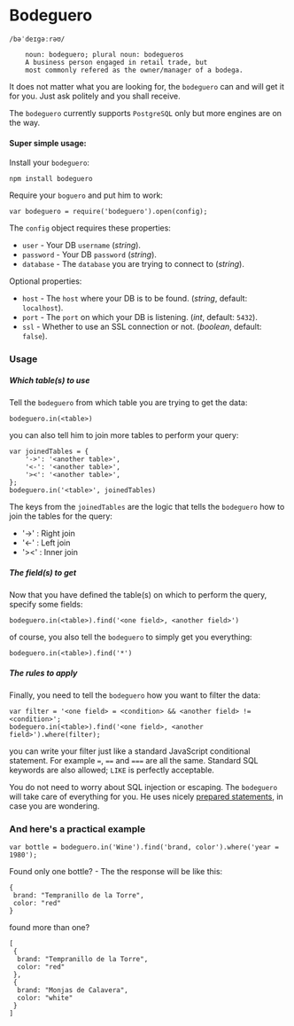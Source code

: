 Bodeguero
===============
```
/bəˈdeɪgəːrəʊ/
	
	noun: bodeguero; plural noun: bodegueros
	A business person engaged in retail trade, but
	most commonly refered as the owner/manager of a bodega.
```

It does not matter what you are looking for, the `bodeguero` can and will get it for you.
Just ask politely and you shall receive.

The `bodeguero` currently supports `PostgreSQL` only but more engines are on the way.


#### Super simple usage:

Install your `bodeguero`:

```
npm install bodeguero
```

Require your `boguero` and put him to work:

```
var bodeguero = require('bodeguero').open(config);
```

The `config` object requires these properties:

* `user` - Your DB `username` (*string*).
* `password` - Your DB `password` (*string*).
* `database` - The `database` you are trying to connect to (*string*).

Optional properties:

* `host` - The `host` where your DB is to be found. (*string*, default: `localhost`).
* `port` - The `port` on which your DB is listening. (*int*, default: `5432`).
* `ssl` - Whether to use an SSL connection or not. (*boolean*, default: `false`). 



### Usage

##### Which table(s) to use

Tell the `bodeguero` from which table you are trying to get the data:

	bodeguero.in(<table>)

you can also tell him to join more tables to perform your query:

	var joinedTables = {
		'->': '<another table>',
		'<-': '<another table>',
		'><': '<another table>',
	};
	bodeguero.in('<table>', joinedTables)

The keys from the `joinedTables` are the logic that tells the `bodeguero` how to join the tables for the query:

* '->' : Right join
* '<-' : Left join
* '><' : Inner join


##### The field(s) to get

Now that you have defined the table(s) on which to perform the query, specify some fields:

	bodeguero.in(<table>).find('<one field>, <another field>')
	
of course, you also tell the `bodeguero` to simply get you everything:

	bodeguero.in(<table>).find('*')


##### The rules to apply

Finally, you need to tell the `bodeguero` how you want to filter the data:

	var filter = '<one field> = <condition> && <another field> != <condition>';
	bodeguero.in(<table>).find('<one field>, <another field>').where(filter);

you can write your filter just like a standard JavaScript conditional statement. For example `=`, `==` and `===` are all the same. Standard SQL keywords are also allowed; `LIKE` is perfectly acceptable.

You do not need to worry about SQL injection or escaping. The `bodeguero` will take care of everything for you. He uses nicely [prepared statements](http://en.wikipedia.org/wiki/Prepared_statement), in case you are wondering. 



### And here's a practical example

	var bottle = bodeguero.in('Wine').find('brand, color').where('year = 1980');

Found only one bottle? - The the response will be like this:

	{
	 brand: "Tempranillo de la Torre",
	 color: "red"
	}

found more than one?

	[
	 {
	  brand: "Tempranillo de la Torre",
	  color: "red"
	 },
     {
	  brand: "Monjas de Calavera",
	  color: "white"
	 }
	]




























